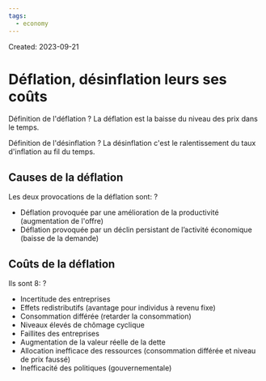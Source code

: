 ```yaml
---
tags:
  - economy
---
```

Created: 2023-09-21

# Déflation, désinflation leurs ses coûts

Définition de l'déflation
?
La déflation est la baisse du niveau des prix dans le temps.
<!--SR:!2023-10-29,24,250-->

Définition de l'désinflation
?
La désinflation c'est le ralentissement du taux d'inflation au fil du temps.
<!--SR:!2023-11-12,30,230-->


## Causes de la déflation
Les deux provocations de la déflation sont:
?
- Déflation provoquée par une amélioration de la productivité (augmentation de l'offre)
- Déflation provoquée par un déclin persistant de l’activité économique (baisse de la demande)
<!--SR:!2023-11-27,41,230-->

## Coûts de la déflation
Ils sont 8:
?
- Incertitude des entreprises
- Effets redistributifs (avantage pour individus à revenu fixe)
- Consommation différée (retarder la consommation)
- Niveaux élevés de chômage cyclique
- Faillites des entreprises
- Augmentation de la valeur réelle de la dette
- Allocation inefficace des ressources (consommation différée et niveau de prix faussé)
- Inefficacité des politiques (gouvernementale)
<!--SR:!2023-11-08,19,170-->

